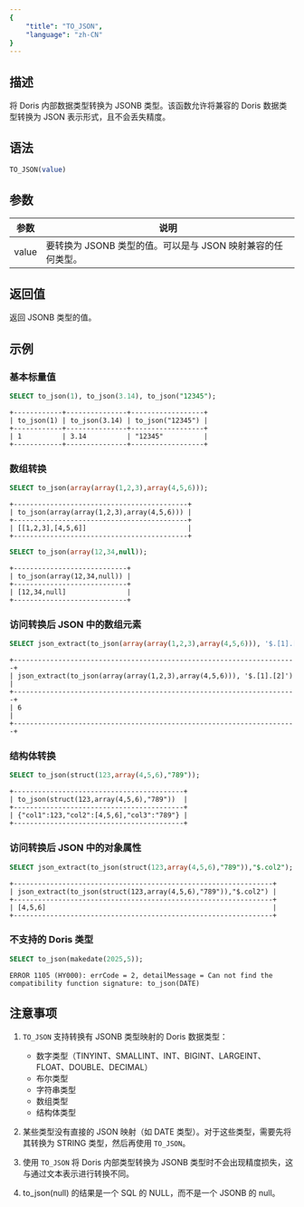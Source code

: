 ```yaml
---
{
    "title": "TO_JSON",
    "language": "zh-CN"
}
---
```


<!-- 
Licensed to the Apache Software Foundation (ASF) under one
or more contributor license agreements.  See the NOTICE file
distributed with this work for additional information
regarding copyright ownership.  The ASF licenses this file
to you under the Apache License, Version 2.0 (the
"License"); you may not use this file except in compliance
with the License.  You may obtain a copy of the License at

  http://www.apache.org/licenses/LICENSE-2.0

Unless required by applicable law or agreed to in writing,
software distributed under the License is distributed on an
"AS IS" BASIS, WITHOUT WARRANTIES OR CONDITIONS OF ANY
KIND, either express or implied.  See the License for the
specific language governing permissions and limitations
under the License.
-->

## 描述

将 Doris 内部数据类型转换为 JSONB 类型。该函数允许将兼容的 Doris 数据类型转换为 JSON 表示形式，且不会丢失精度。

## 语法

```sql
TO_JSON(value)
```

## 参数

| 参数 | 说明 |
|-----|------|
| value | 要转换为 JSONB 类型的值。可以是与 JSON 映射兼容的任何类型。 |

## 返回值

返回 JSONB 类型的值。

## 示例

### 基本标量值

```sql
SELECT to_json(1), to_json(3.14), to_json("12345");
```

```text
+------------+---------------+------------------+
| to_json(1) | to_json(3.14) | to_json("12345") |
+------------+---------------+------------------+
| 1          | 3.14          | "12345"          |
+------------+---------------+------------------+
```

### 数组转换

```sql
SELECT to_json(array(array(1,2,3),array(4,5,6)));
```

```text
+-------------------------------------------+
| to_json(array(array(1,2,3),array(4,5,6))) |
+-------------------------------------------+
| [[1,2,3],[4,5,6]]                         |
+-------------------------------------------+
```

```sql
SELECT to_json(array(12,34,null));
```

```text
+----------------------------+
| to_json(array(12,34,null)) |
+----------------------------+
| [12,34,null]               |
+----------------------------+
```

### 访问转换后 JSON 中的数组元素

```sql
SELECT json_extract(to_json(array(array(1,2,3),array(4,5,6))), '$.[1].[2]');
```

```text
+----------------------------------------------------------------------+
| json_extract(to_json(array(array(1,2,3),array(4,5,6))), '$.[1].[2]') |
+----------------------------------------------------------------------+
| 6                                                                    |
+----------------------------------------------------------------------+
```

### 结构体转换

```sql
SELECT to_json(struct(123,array(4,5,6),"789"));
```

```text
+------------------------------------------+
| to_json(struct(123,array(4,5,6),"789"))  |
+------------------------------------------+
| {"col1":123,"col2":[4,5,6],"col3":"789"} |
+------------------------------------------+
```

### 访问转换后 JSON 中的对象属性

```sql
SELECT json_extract(to_json(struct(123,array(4,5,6),"789")),"$.col2");
```

```text
+----------------------------------------------------------------+
| json_extract(to_json(struct(123,array(4,5,6),"789")),"$.col2") |
+----------------------------------------------------------------+
| [4,5,6]                                                        |
+----------------------------------------------------------------+
```

### 不支持的 Doris 类型

```sql
SELECT to_json(makedate(2025,5));
```

```text
ERROR 1105 (HY000): errCode = 2, detailMessage = Can not find the compatibility function signature: to_json(DATE)
```

## 注意事项

1. `TO_JSON` 支持转换有 JSONB 类型映射的 Doris 数据类型：
   - 数字类型（TINYINT、SMALLINT、INT、BIGINT、LARGEINT、FLOAT、DOUBLE、DECIMAL）
   - 布尔类型
   - 字符串类型
   - 数组类型
   - 结构体类型

2. 某些类型没有直接的 JSON 映射（如 DATE 类型）。对于这些类型，需要先将其转换为 STRING 类型，然后再使用 `TO_JSON`。

3. 使用 `TO_JSON` 将 Doris 内部类型转换为 JSONB 类型时不会出现精度损失，这与通过文本表示进行转换不同。

4. to_json(null) 的结果是一个 SQL 的 NULL，而不是一个 JSONB 的 null。



